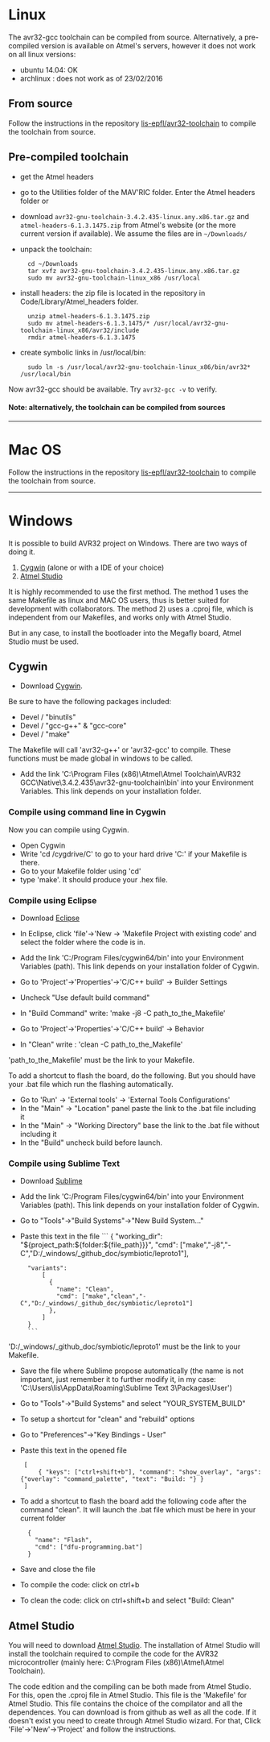 # Linux

The avr32-gcc toolchain can be compiled from source. Alternatively, a pre-compiled version is available on Atmel's servers, however it does not work on all linux versions:
- ubuntu 14.04: OK
- archlinux : does not work as of 23/02/2016


## From source
Follow the instructions in the repository [lis-epfl/avr32-toolchain](https://github.com/denravonska/avr32-toolchain) to compile the toolchain from source.

## Pre-compiled toolchain

- get the Atmel headers
- go to the Utilities folder of the MAV'RIC folder. Enter the Atmel headers folder or
- download  `avr32-gnu-toolchain-3.4.2.435-linux.any.x86.tar.gz` and `atmel-headers-6.1.3.1475.zip` from Atmel's website (or the more current version if available). We assume the files are in `~/Downloads/`  
- unpack the toolchain:

        cd ~/Downloads
        tar xvfz avr32-gnu-toolchain-3.4.2.435-linux.any.x86.tar.gz
        sudo mv avr32-gnu-toolchain-linux_x86 /usr/local

- install headers: the zip file is located in the repository in Code/Library/Atmel_headers folder. 

        unzip atmel-headers-6.1.3.1475.zip
        sudo mv atmel-headers-6.1.3.1475/* /usr/local/avr32-gnu-toolchain-linux_x86/avr32/include
        rmdir atmel-headers-6.1.3.1475
        
- create symbolic links in /usr/local/bin:  
        
        sudo ln -s /usr/local/avr32-gnu-toolchain-linux_x86/bin/avr32* /usr/local/bin

Now avr32-gcc should be available. Try `avr32-gcc -v` to verify.

#### Note: alternatively, the toolchain can be compiled from sources

<!-- ###################################################################### -->
___

# Mac OS


Follow the instructions in the repository [lis-epfl/avr32-toolchain](https://github.com/denravonska/avr32-toolchain) to compile the toolchain from source.


<!-- ###################################################################### -->

___

# Windows

It is possible to build AVR32 project on Windows. There are two ways of doing it.
1. [Cygwin](https://www.cygwin.com/) (alone or with a IDE of your choice)
2. [Atmel Studio](http://www.atmel.com/tools/ATMELSTUDIO.aspx)

It is highly recommended to use the first method. The method 1 uses the same Makefile as linux and MAC OS users, thus is better suited for development with collaborators.
The method 2) uses a .cproj file, which is independent from our Makefiles, and works only with Atmel Studio. 

But in any case, to install the bootloader into the Megafly board, Atmel Studio must be used.

## Cygwin

- Download [Cygwin](https://www.cygwin.com/).

Be sure to have the following packages included:
- Devel / "binutils"
- Devel / "gcc-g++" & "gcc-core"
- Devel / "make"

The Makefile will call 'avr32-g++' or 'avr32-gcc' to compile. These functions must be made global in windows to be called.
- Add the link 'C:\Program Files (x86)\Atmel\Atmel Toolchain\AVR32 GCC\Native\3.4.2.435\avr32-gnu-toolchain\bin' into your Environment Variables. This link depends on your installation folder.

### Compile using command line in Cygwin

Now you can compile using Cygwin.
- Open Cygwin
- Write 'cd /cygdrive/C' to go to your hard drive 'C:' if your Makefile is there.
- Go to your Makefile folder using 'cd'
- type 'make'. It should produce your .hex file.


### Compile using Eclipse
- Download [Eclipse](http://www.eclipse.org/downloads/packages/eclipse-ide-cc-developers/marsr)



- In Eclipse, click 'file'->'New -> 'Makefile Project with existing code' and select the folder where the code is in.
- Add the link 'C:/Program Files/cygwin64/bin' into your Environment Variables (path). This link depends on your installation folder of Cygwin.
- Go to 'Project'->'Properties'->'C/C++ build' -> Builder Settings
- Uncheck "Use default build command"
- In "Build Command" write: 'make -j8 -C path_to_the_Makefile'
- Go to 'Project'->'Properties'->'C/C++ build' -> Behavior
- In "Clean" write : 'clean -C path_to_the_Makefile'

'path_to_the_Makefile' must be the link to your Makefile. 

To add a shortcut to flash the board, do the following. But you should have your .bat file which run the flashing automatically.
- Go to 'Run' -> 'External tools' -> 'External Tools Configurations'
- In the "Main" -> "Location" panel paste the link to the .bat file including it
- In the "Main" -> "Working Directory" base the link to the .bat file without including it
- In the "Build" uncheck build before launch.

### Compile using Sublime Text

- Download [Sublime](http://www.sublimetext.com/)
- Add the link 'C:/Program Files/cygwin64/bin' into your Environment Variables (path). This link depends on your installation folder of Cygwin.
- Go to "Tools"->"Build Systems"->"New Build System..."
- Paste this text in the file
        ```
        {
        "working_dir": "${project_path:${folder:${file_path}}}",
        "cmd": ["make","-j8","-C","D:/_windows/_github_doc/symbiotic/leproto1"],

        "variants":
            [
              {
                "name": "Clean",
                "cmd": ["make","clean","-C","D:/_windows/_github_doc/symbiotic/leproto1"]
              },
            ]
        }
        ```

'D:/_windows/_github_doc/symbiotic/leproto1' must be the link to your Makefile. 
- Save the file where Sublime propose automatically (the name is not important, just remember it to further modify it, in my case: 'C:\Users\lis\AppData\Roaming\Sublime Text 3\Packages\User')
 - Go to "Tools"->"Build Systems" and select "YOUR_SYSTEM_BUILD"

- To setup a shortcut for "clean" and "rebuild" options
 - Go to "Preferences"->"Key Bindings - User"
 - Paste this text in the opened file

        [
            { "keys": ["ctrl+shift+b"], "command": "show_overlay", "args": {"overlay": "command_palette", "text": "Build: "} }
        ]

- To add a shortcut to flash the board add the following code after the command "clean". It will launch the .bat file which must be here in your current folder

        {
          "name": "Flash",
          "cmd": ["dfu-programming.bat"]
        }

 - Save and close the file

- To compile the code: click on ctrl+b
- To clean the code: click on ctrl+shift+b and select "Build: Clean"

## Atmel Studio
You will need to download [Atmel Studio](http://www.atmel.com/tools/ATMELSTUDIO.aspx).
The installation of Atmel Studio will install the toolchain required to compile the code for the AVR32 microcontroller (mainly here: C:\Program Files (x86)\Atmel\Atmel Toolchain\).

The code edition and the compiling can be both made from Atmel Studio. For this, open the .cproj file in Atmel Studio. This file is the 'Makefile' for Atmel Studio. This file contains the choice of the compilator and all the dependences. You can download is from github as well as all the code. If it doesn't exist you need to create through Atmel Studio wizard. For that, Click 'File'->'New'->'Project' and follow the instructions.
